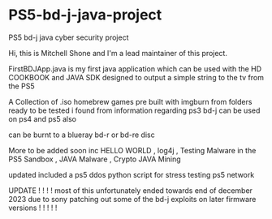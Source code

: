 # PS5-bd-j-java-project
PS5 bd-j java cyber security project 

Hi, this is Mitchell Shone  and I'm a lead maintainer of this project.

FirstBDJApp.java    is my first java application which can be used with the HD COOKBOOK and JAVA SDK designed to output a simple string to the tv from the PS5

A Collection of .iso homebrew games pre built with imgburn from folders ready to be tested i found from information regarding ps3 bd-j can be used on ps4 and ps5 also

can be burnt to a blueray bd-r or bd-re disc 

More to be added soon inc HELLO WORLD , log4j , Testing Malware in the PS5 Sandbox , JAVA Malware , Crypto JAVA Mining

updated included a ps5 ddos python script for stress testing ps5 network


UPDATE ! ! ! ! most of this unfortunately ended towards end of december 2023 due to sony patching out some of the bd-j exploits on later firmware versions ! ! ! ! !
